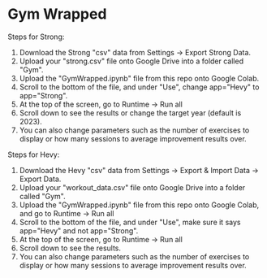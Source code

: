 # Gym Wrapped

Steps for Strong:
1. Download the Strong "csv" data from Settings -> Export Strong Data.
2. Upload your "strong.csv" file onto Google Drive into a folder called "Gym".
3. Upload the "GymWrapped.ipynb" file from this repo onto Google Colab.
4. Scroll to the bottom of the file, and under "Use", change app="Hevy" to app="Strong".
5. At the top of the screen, go to Runtime -> Run all
6. Scroll down to see the results or change the target year (default is 2023).
7. You can also change parameters such as the number of exercises to display or how many sessions to average improvement results over.


Steps for Hevy:
1. Download the Hevy "csv" data from Settings -> Export & Import Data -> Export Data.
2. Upload your "workout_data.csv" file onto Google Drive into a folder called "Gym".
3. Upload the "GymWrapped.ipynb" file from this repo onto Google Colab, and go to Runtime -> Run all
4. Scroll to the bottom of the file, and under "Use", make sure it says app="Hevy" and not app="Strong".
5. At the top of the screen, go to Runtime -> Run all
6. Scroll down to see the results.
7. You can also change parameters such as the number of exercises to display or how many sessions to average improvement results over.


